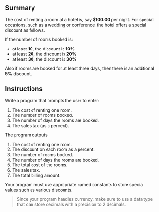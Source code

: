## Summary
The cost of renting a room at a hotel is, say **$100.00** per night. For special occasions, such as a wedding or conference, the hotel offers a special discount as follows. 

If the number of rooms booked is:
* at least **10**, the discount is **10%**
* at least **20**, the discount is **20%**
* at least **30**, the discount is **30%**

Also if rooms are booked for at least three days, then there is an additional **5%** discount.

## Instructions

Write a program that prompts the user to enter:
1. The cost of renting one room.
2. The number of rooms booked.
3. The number of days the rooms are booked.
4. The sales tax (as a percent). 

The program outputs:
1. The cost of renting one room.
2. The discount on each room as a percent.
3. The number of rooms booked.
4. The number of days the rooms are booked.
5. The total cost of the rooms.
6. The sales tax.
7. The total billing amount. 

Your program must use appropriate named constants to store special values such as various discounts.

> Since your program handles currency, make sure to use a data type that can store decimals with a precision to 2 decimals.